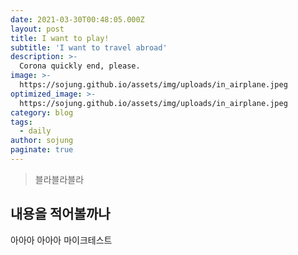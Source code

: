 ```yaml
---
date: 2021-03-30T00:48:05.000Z
layout: post
title: I want to play!
subtitle: 'I want to travel abroad'
description: >-
  Corona quickly end, please.
image: >-
  https://sojung.github.io/assets/img/uploads/in_airplane.jpeg
optimized_image: >-
  https://sojung.github.io/assets/img/uploads/in_airplane.jpeg
category: blog
tags:
  - daily
author: sojung
paginate: true
---
```


> 블라블라블라


## 내용을 적어볼까나

아아아 
아아아 마이크테스트
